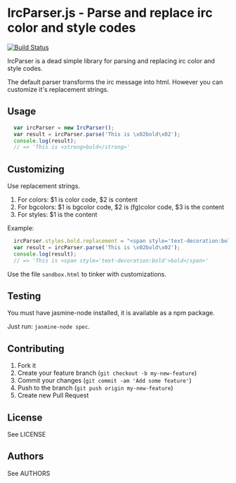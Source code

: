 IrcParser.js - Parse and replace irc color and style codes
============

[![Build Status](https://travis-ci.org/badosu/ircparser.js.png)](https://travis-ci.org/badosu/ircparser.js)

IrcParser is a dead simple library for parsing and replacing irc color and
style codes.

The default parser transforms the irc message into html. However you can
customize it's replacement strings.

Usage
-----

```javascript
  var ircParser = new IrcParser();
  var result = ircParser.parse('This is \x02bold\x02');
  console.log(result);
  // => 'This is <strong>bold</strong>'
```

Customizing
-----------

Use replacement strings.

1. For colors:   $1 is color code, $2 is content
2. For bgcolors: $1 is bgcolor code, $2 is (fg)color code, $3 is the content
3. For styles:   $1 is the content

Example:

```javascript
  ircParser.styles.bold.replacement = "<span style='text-decoration:bold'>$1</span>";
  var result = ircParser.parse('This is \x02bold\x02');
  console.log(result);
  // => 'This is <span style='text-decoration:bold'>bold</span>'
```

Use the file `sandbox.html` to tinker with customizations.

Testing
-------

You must have jasmine-node installed, it is available as a npm package.

Just run: `jasmine-node spec`.

Contributing
------------

1. Fork it
2. Create your feature branch (`git checkout -b my-new-feature`)
3. Commit your changes (`git commit -am 'Add some feature'`)
4. Push to the branch (`git push origin my-new-feature`)
5. Create new Pull Request

License
-------

See LICENSE

Authors
-------

See AUTHORS
